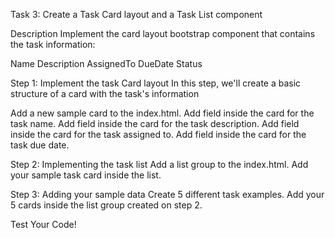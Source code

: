 Task 3: Create a Task Card layout and a Task List component

Description
Implement the card layout bootstrap component that contains the task information:

Name
Description
AssignedTo
DueDate
Status

Step 1: Implement the task Card layout
In this step, we'll create a basic structure of a card with the task's information

Add a new sample card to the index.html.
Add field inside the card for the task name.
Add field inside the card for the task description.
Add field inside the card for the task assigned to.
Add field inside the card for the task due date.

Step 2: Implementing the task list
Add a list group to the index.html.
Add your sample task card inside the list.

Step 3: Adding your sample data
Create 5 different task examples.
Add your 5 cards inside the list group created on step 2.

Test Your Code!
